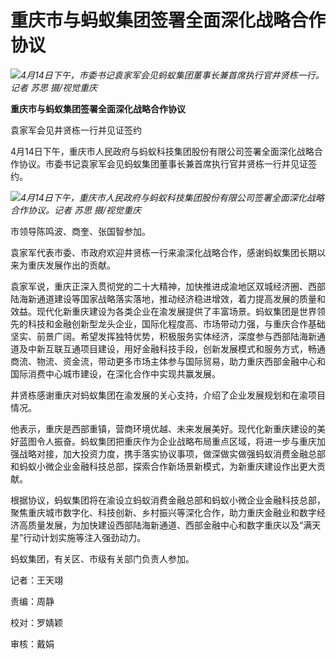 # 重庆市与蚂蚁集团签署全面深化战略合作协议

![](https://inews.gtimg.com/newsapp_bt/0/15777311175/1000)_4月14日下午，市委书记袁家军会见蚂蚁集团董事长兼首席执行官井贤栋一行。记者
苏思 摄/视觉重庆_

**重庆市与蚂蚁集团签署全面深化战略合作协议**

袁家军会见井贤栋一行并见证签约

4月14日下午，重庆市人民政府与蚂蚁科技集团股份有限公司签署全面深化战略合作协议。市委书记袁家军会见蚂蚁集团董事长兼首席执行官井贤栋一行并见证签约。

![](https://inews.gtimg.com/newsapp_bt/0/15777311178/1000)_4月14日下午，重庆市人民政府与蚂蚁科技集团股份有限公司签署全面深化战略合作协议。记者
苏思 摄/视觉重庆_

市领导陈鸣波、商奎、张国智参加。

袁家军代表市委、市政府欢迎井贤栋一行来渝深化战略合作，感谢蚂蚁集团长期以来为重庆发展作出的贡献。

袁家军说，重庆正深入贯彻党的二十大精神，加快推进成渝地区双城经济圈、西部陆海新通道建设等国家战略落实落地，推动经济稳进增效，着力提高发展的质量和效益。现代化新重庆建设为各类企业在渝发展提供了丰富场景。蚂蚁集团是世界领先的科技和金融创新型龙头企业，国际化程度高、市场带动力强，与重庆合作基础坚实、前景广阔。希望发挥独特优势，积极服务实体经济，深度参与西部陆海新通道及中新互联互通项目建设，用好金融科技手段，创新发展模式和服务方式，畅通商流、物流、资金流，带动更多市场主体参与国际贸易，助力重庆西部金融中心和国际消费中心城市建设，在深化合作中实现共赢发展。

井贤栋感谢重庆对蚂蚁集团在渝发展的关心支持，介绍了企业发展规划和在渝项目情况。

他表示，重庆是西部重镇，营商环境优越、未来发展美好。现代化新重庆建设的美好蓝图令人振奋。蚂蚁集团把重庆作为企业战略布局重点区域，将进一步与重庆加强战略对接，加大投资力度，携手落实协议事项，做深做实做强蚂蚁消费金融总部和蚂蚁小微企业金融科技总部，探索合作新场景新模式，为新重庆建设作出更大贡献。

根据协议，蚂蚁集团将在渝设立蚂蚁消费金融总部和蚂蚁小微企业金融科技总部，聚焦重庆城市数字化、科技创新、乡村振兴等深化合作，助力重庆金融业和数字经济高质量发展，为加快建设西部陆海新通道、西部金融中心和数字重庆以及“满天星”行动计划实施等注入强劲动力。

蚂蚁集团，有关区、市级有关部门负责人参加。

记者：王天翊

责编：周静

校对：罗婧颖

审核：戴娟


